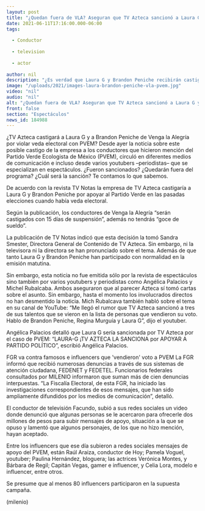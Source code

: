 ```yaml
---
layout: post
title: "¿Quedan fuera de VLA? Aseguran que TV Azteca sancionó a Laura G y Brandon Peniche por PVEM"
date: 2021-06-11T17:16:00.000-06:00
tags:
  
  - Conductor
  
  - television
  
  - actor
  
author: nil
description: "¿Es verdad que Laura G y Brandon Peniche recibirán castigo de TV Azteca? ¿Se van de VLA? Te contamos lo que sabemos sobre esta polémica que ha circulado recientemente por el caso de PVEM. "
image: "/uploads/2021/images-laura-brandon-peniche-vla-pvem.jpg"
video: "nil"
audio: "nil"
alt: "¿Quedan fuera de VLA? Aseguran que TV Azteca sancionó a Laura G y Brandon Peniche por PVEM"
front: false
section: "Espectáculos"
news_id: 184988
---
```


¿TV Azteca castigará a Laura G y a Brandon Peniche de Venga la Alegría por violar veda electoral con PVEM? Desde ayer la noticia sobre este posible castigo de la empresa a los conductores que hicieron mención del Partido Verde Ecologista de México (PVEM), circuló en diferentes medios de comunicación e incluso desde varios youtubers –periodistas– que se especializan en espectáculos. ¿Fueron sancionados? ¿Quedarán fuera del programa? ¿Cuál será la sanción? Te contamos lo que sabemos.  

De acuerdo con la revista TV Notas la empresa de TV Azteca castigaría a Laura G y Brandon Peniche por apoyar al Partido Verde en las pasadas elecciones cuando había veda electoral. 

Según la publicación, los conductores de Venga la Alegría “serán castigados con 15 días de suspensión”, además no tendrás “goce de sueldo”. 

La publicación de TV Notas indicó que esta decisión la tomó Sandra Smester, Directora General de Contenido de TV Azteca. Sin embargo, ni la televisora ni la directora se han pronunciado sobre el tema. Además de que tanto Laura G y Brandon Peniche han participado con normalidad en la emisión matutina. 

Sin embargo, esta noticia no fue emitida sólo por la revista de espectáculos sino también por varios youtubers y periodistas como Angélica Palacios y Michel Rubalcaba. Ambos aseguraron que al parecer Azteca sí tomó cartas sobre el asunto. Sin embargo, hasta el momento los involucrados directos no han desmentido la noticia. Mich Rubalcava también habló sobre el tema en su canal de YouTube: “Me llegó el rumor que TV Azteca sancionó a tres de sus talentos que se vieron en la lista de personas que vendieron su voto. Hablo de Brandon Peniche, Regina Murguía y Laura G”, dijo el youtuber. 

Angélica Palacios detalló que Laura G sería sancionada por TV Azteca por el caso de PVEM: “LAURA-G ¡TV AZTECA LA SANCIONA por APOYAR A PARTIDO POLÍTICO”, escribió Angélica Palacios. 

FGR va contra famosos e influencers que 'vendieron' voto a PVEM  La FGR informó que recibió numerosas denuncias a través de sus sistemas de atención ciudadana, FEDENET y FEDETEL. Funcionarios federales consultados por MILENIO informaron que suman más de cien denuncias interpuestas. “La Fiscalía Electoral, de esta FGR, ha iniciado las investigaciones correspondientes de esos mensajes, que han sido ampliamente difundidos por los medios de comunicación”, detalló.  

El conductor de televisión Facundo, subió a sus redes sociales un video donde denunció que algunas personas se le acercaron para ofrecerle dos millones de pesos para subir mensajes de apoyo, situación a la que se opuso y lamentó que algunos personajes, de los que no hizo mención, hayan aceptado.  

Entre los influencers que ese día subieron a redes sociales mensajes de apoyo del PVEM, están Raúl Araiza, conductor de Hoy; Pamela Voguel, youtuber; Paulina Hernández, bloguera; las actrices Verónica Montes, y Bárbara de Regil; Capitán Vegas, gamer e influencer, y Celia Lora, modelo e influencer, entre otros.  

Se presume que al menos 80 influencers participaron en la supuesta campaña.  

(milenio)